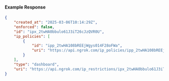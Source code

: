 <!-- Code generated for API Clients. DO NOT EDIT. -->

#### Example Response

```json
{
	"created_at": "2025-03-06T10:14:29Z",
	"enforced": false,
	"id": "ipx_2twHA0bbulo61J3iT26cJzQVR0U",
	"ip_policies": [
		{
			"id": "ipp_2twHA108bREEjWgys014F28oFWa",
			"uri": "https://api.ngrok.com/ip_policies/ipp_2twHA108bREEjWgys014F28oFWa"
		}
	],
	"type": "dashboard",
	"uri": "https://api.ngrok.com/ip_restrictions/ipx_2twHA0bbulo61J3iT26cJzQVR0U"
}
```
